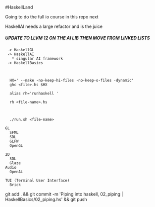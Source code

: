 #HaskellLand


Going to do the full io course in this repo next

HaskellAI needs a large refactor and is the juice

##### UPDATE TO LLVM 12 ON THE AI LIB THEN MOVE FROM LINKED LISTS

```
 -> HaskellGL
 -> HaskellAI
   * singular AI framework
 -> HaskellBasics



```
```
  HX=' --make -no-keep-hi-files -no-keep-o-files -dynamic'
  ghc <file>.hs $HX
```
```
  alias rh='runhaskell '
  
  rh <file-name>.hs



  ./run.sh <file-name>
```


```
GL
  SFML
  SDL
  GLFW
  OpenGL

2D
  SDL
  Glaze
Audio
  OpenAL

TUI (Terminal User Interface)
  Brick
```
git add . && git commit -m  'Piping into haskell, 02_piping | HaskellBasics/02_piping.hs' && git push


